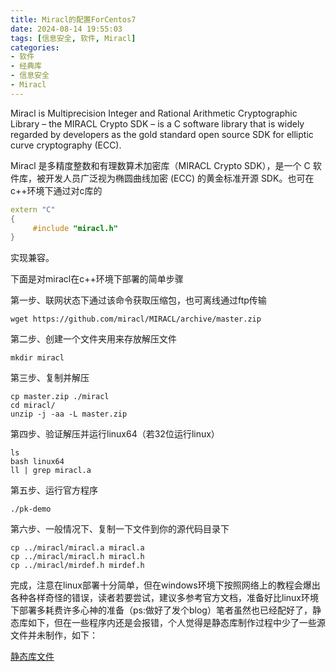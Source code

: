 ```yaml
---
title: Miracl的配置ForCentos7
date: 2024-08-14 19:55:03
tags: [信息安全, 软件, Miracl]
categories: 
- 软件
- 经典库
- 信息安全
- Miracl
---
```

Miracl is Multiprecision Integer and Rational Arithmetic Cryptographic Library – the MIRACL Crypto SDK – is a C software library that is widely regarded by developers as the gold standard open source SDK for elliptic curve cryptography (ECC).

Miracl 是多精度整数和有理数算术加密库（MIRACL Crypto SDK），是一个 C 软件库，被开发人员广泛视为椭圆曲线加密 (ECC) 的黄金标准开源 SDK。也可在c++环境下通过对c库的

<!--more-->

```cpp
extern "C"
{
     #include "miracl.h"
}
```

实现兼容。

下面是对miracl在c++环境下部署的简单步骤

第一步、联网状态下通过该命令获取压缩包，也可离线通过ftp传输

`````shell
wget https://github.com/miracl/MIRACL/archive/master.zip
`````

第二步、创建一个文件夹用来存放解压文件

```shell
mkdir miracl
```

第三步、复制并解压

```shell
cp master.zip ./miracl
cd miracl/
unzip -j -aa -L master.zip
```

第四步、验证解压并运行linux64（若32位运行linux）

```shell
ls
bash linux64
ll | grep miracl.a
```

第五步、运行官方程序

```shell
./pk-demo
```

第六步、一般情况下、复制一下文件到你的源代码目录下

````shell
cp ../miracl/miracl.a miracl.a
cp ../miracl/miracl.h miracl.h
cp ../miracl/mirdef.h mirdef.h
````

完成，注意在linux部署十分简单，但在windows环境下按照网络上的教程会爆出各种各样奇怪的错误，读者若要尝试，建议多参考官方文档，准备好比linux环境下部署多耗费许多心神的准备（ps:做好了发个blog）笔者虽然也已经配好了，静态库如下，但在一些程序内还是会报错，个人觉得是静态库制作过程中少了一些源文件并未制作，如下：

[静态库文件](https://1drv.ms/f/s!Ap-enY7ckLANgoNMIQysXRVS8LdGyQ)
